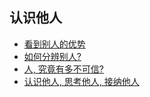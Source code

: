 ## 认识他人

- [看到别人的优势](./看到别人的优势.html) 
- [如何分辨别人?](./如何识人.html) 
- [人, 究竟有多不可信?](./人可信吗.html) 
- [认识他人, 思考他人, 接纳他人](./重要的细节.html) 